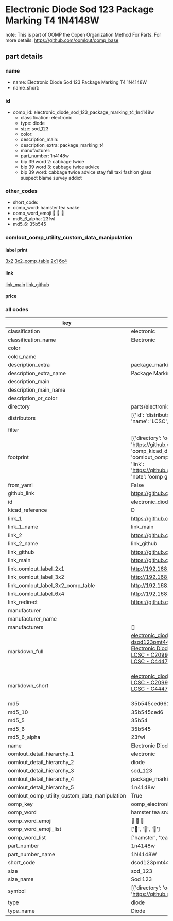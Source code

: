 # Electronic Diode Sod 123 Package Marking T4 1N4148W  

note: This is part of OOMP the Oopen Organization Method For Parts. For more details: https://github.com/oomlout/oomp_base

##  part details
  







### name
* name: Electronic Diode Sod 123 Package Marking T4 1N4148W
* name_short: 
### id
* oomp_id: electronic_diode_sod_123_package_marking_t4_1n4148w
  * classification: electronic
  * type: diode
  * size: sod_123
  * color: 
  * description_main: 
  * description_extra: package_marking_t4
  * manufacturer: 
  * part_number: 1n4148w
  * bip 39 word 2: cabbage twice
  * bip 39 word 3: cabbage twice advice
  * bip 39 word: cabbage twice advice stay fall taxi fashion glass suspect blame survey addict

### other_codes
* short_code: 
* oomp_word: hamster tea snake
* oomp_word_emoji :hamster: :tea: :snake:
* md5_6_alpha: 23fwl
* md5_6: 35b545






### oomlout_oomp_utility_custom_data_manipulation
#### label print
[3x2](http://192.168.1.245:1112/?label=oomp%2023fwl)
[3x2_oomp_table](http://192.168.1.108:1112/?label=oomp%2023fwl)
[2x1](http://192.168.1.242:1112/?label=oomp%2023fwl)
[6x4](http://192.168.1.55:1112/?label=oomp%2023fwl)    

#### link

[link_main](https://github.com/oomlout/oomlout_oomp_version_1_messy/tree/main/parts/electronic_diode_sod_123_package_marking_t4_1n4148w) [link_github](https://github.com/oomlout/oomlout_oomp_version_1_messy/tree/main/parts/electronic_diode_sod_123_package_marking_t4_1n4148w)                             

#### price







### all codes 
| key | value |  
| --- | --- |  
| classification | electronic |  
| classification_name | Electronic |  
| color |  |  
| color_name |  |  
| description_extra | package_marking_t4 |  
| description_extra_name | Package Marking T4 |  
| description_main |  |  
| description_main_name |  |  
| description_or_color |   |  
| directory | parts/electronic_diode_sod_123_package_marking_t4_1n4148w |  
| distributors | [{'id': 'distributor_lcsc', 'link': 'https://lcsc.com/product-detail/C2099.html', 'name': 'LCSC', 'part_number': 'C2099'}, {'id': 'distributor_lcsc', 'link': 'https://lcsc.com/product-detail/C444720.html', 'name': 'LCSC', 'part_number': 'C444720'}] |  
| filter |  |  
| footprint | [{'directory': 'oomlout_oomp_footprint_bot/footprints/kicad_diode_smd_d_sod_123//working/working.kicad_mod', 'index': 0, 'link': 'https://github.com/oomlout/oomlout_oomp_footprint_bot/tree/main/foootprntss/kicad_diode_smd_d_sod_123', 'note': 'source footprint kicad_diode_smd_d_sod_123', 'oomp_key': 'oomp_kicad_diode_smd_d_sod_123'}, {'directory': 'oomlout_oomp_footprint_bot/footprints/oomlout_oomlout_oomp_part_footprints_dsod123pmt44148_electronic_diode_sod_123_package_marking_t4_1n4148w//working/working.kicad_mod', 'index': 1, 'link': 'https://github.com/oomlout/oomlout_oomp_footprint_bot/tree/main/foootprntss/oomlout_oomlout_oomp_part_footprints_dsod123pmt44148_electronic_diode_sod_123_package_marking_t4_1n4148w', 'note': 'oomp generated footprint', 'oomp_key': 'oomp_oomlout_oomlout_oomp_part_footprints_dsod123pmt44148_electronic_diode_sod_123_package_marking_t4_1n4148w'}] |  
| from_yaml | False |  
| github_link | https://github.com/oomlout/oomlout_oomp_part_src/tree/main/parts/electronic_diode_sod_123_package_marking_t4_1n4148w |  
| id | electronic_diode_sod_123_package_marking_t4_1n4148w |  
| kicad_reference | D |  
| link_1 | https://github.com/oomlout/oomlout_oomp_version_1_messy/tree/main/parts/electronic_diode_sod_123_package_marking_t4_1n4148w |  
| link_1_name | link_main |  
| link_2 | https://github.com/oomlout/oomlout_oomp_version_1_messy/tree/main/parts/electronic_diode_sod_123_package_marking_t4_1n4148w |  
| link_2_name | link_github |  
| link_github | https://github.com/oomlout/oomlout_oomp_version_1_messy/tree/main/parts/electronic_diode_sod_123_package_marking_t4_1n4148w |  
| link_main | https://github.com/oomlout/oomlout_oomp_version_1_messy/tree/main/parts/electronic_diode_sod_123_package_marking_t4_1n4148w |  
| link_oomlout_label_2x1 | http://192.168.1.242:1112/?label=oomp%2023fwl |  
| link_oomlout_label_3x2 | http://192.168.1.245:1112/?label=oomp%2023fwl |  
| link_oomlout_label_3x2_oomp_table | http://192.168.1.108:1112/?label=oomp%2023fwl |  
| link_oomlout_label_6x4 | http://192.168.1.55:1112/?label=oomp%2023fwl |  
| link_redirect | https://github.com/oomlout/oomlout_oomp_version_1_messy/tree/main/parts/electronic_diode_sod_123_package_marking_t4_1n4148w |  
| manufacturer |  |  
| manufacturer_name |  |  
| manufacturers | [] |  
| markdown_full | [electronic_diode_sod_123_package_marking_t4_1n4148w](none)<br>[dsod123pmt44148](none)<br>[Electronic Diode Sod 123 Package Marking T4 1N4148W](none)<br>[LCSC - C2099<br>](https://lcsc.com/product-detail/C2099.html)[LCSC - C444720<br>](https://lcsc.com/product-detail/C444720.html)<br> |  
| markdown_short | [electronic_diode_sod_123_package_marking_t4_1n4148w](none)<br>[LCSC - C2099<br>](https://lcsc.com/product-detail/C2099.html)[LCSC - C444720<br>](https://lcsc.com/product-detail/C444720.html)<br> |  
| md5 | 35b545ced662ea6b79a91d4e083ad0fd |  
| md5_10 | 35b545ced6 |  
| md5_5 | 35b54 |  
| md5_6 | 35b545 |  
| md5_6_alpha | 23fwl |  
| name | Electronic Diode Sod 123 Package Marking T4 1N4148W |  
| oomlout_detail_hierarchy_1 | electronic |  
| oomlout_detail_hierarchy_2 | diode |  
| oomlout_detail_hierarchy_3 | sod_123 |  
| oomlout_detail_hierarchy_4 | package_marking_t4 |  
| oomlout_detail_hierarchy_5 | 1n4148w |  
| oomlout_oomp_utility_custom_data_manipulation | True |  
| oomp_key | oomp_electronic_diode_sod_123_package_marking_t4_1n4148w |  
| oomp_word | hamster tea snake |  
| oomp_word_emoji | :hamster: :tea: :snake: |  
| oomp_word_emoji_list | [':hamster:', ':tea:', ':snake:'] |  
| oomp_word_list | ['hamster', 'tea', 'snake'] |  
| part_number | 1n4148w |  
| part_number_name | 1N4148W |  
| short_code | dsod123pmt44148 |  
| size | sod_123 |  
| size_name | Sod 123 |  
| symbol | [{'directory': 'oomlout_oomp_symbol_bot/symbols/kicad_device_d//working/working.kicad_sym', 'index': 0, 'link': 'https://github.com/oomlout/oomlout_oomp_symbol_bot/tree/main/symbols/kicad_device_d', 'oomp_key': 'oomp_kicad_device_d'}] |  
| type | diode |  
| type_name | Diode |  

